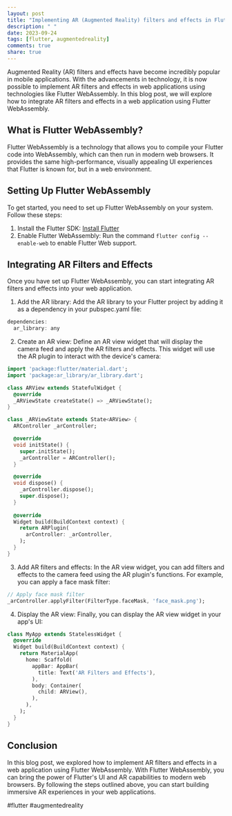 ```yaml
---
layout: post
title: "Implementing AR (Augmented Reality) filters and effects in Flutter WebAssembly"
description: " "
date: 2023-09-24
tags: [flutter, augmentedreality]
comments: true
share: true
---
```


Augmented Reality (AR) filters and effects have become incredibly popular in mobile applications. With the advancements in technology, it is now possible to implement AR filters and effects in web applications using technologies like Flutter WebAssembly. In this blog post, we will explore how to integrate AR filters and effects in a web application using Flutter WebAssembly.

## What is Flutter WebAssembly?

Flutter WebAssembly is a technology that allows you to compile your Flutter code into WebAssembly, which can then run in modern web browsers. It provides the same high-performance, visually appealing UI experiences that Flutter is known for, but in a web environment.

## Setting Up Flutter WebAssembly

To get started, you need to set up Flutter WebAssembly on your system. Follow these steps:

1. Install the Flutter SDK: [Install Flutter](https://flutter.dev/docs/get-started/install)
2. Enable Flutter WebAssembly: Run the command `flutter config --enable-web` to enable Flutter Web support.

## Integrating AR Filters and Effects

Once you have set up Flutter WebAssembly, you can start integrating AR filters and effects into your web application.

1. Add the AR library: Add the AR library to your Flutter project by adding it as a dependency in your pubspec.yaml file:

```dart
dependencies:
  ar_library: any
```

2. Create an AR view: Define an AR view widget that will display the camera feed and apply the AR filters and effects. This widget will use the AR plugin to interact with the device's camera:

```dart
import 'package:flutter/material.dart';
import 'package:ar_library/ar_library.dart';

class ARView extends StatefulWidget {
  @override
  _ARViewState createState() => _ARViewState();
}

class _ARViewState extends State<ARView> {
  ARController _arController;

  @override
  void initState() {
    super.initState();
    _arController = ARController();
  }

  @override
  void dispose() {
    _arController.dispose();
    super.dispose();
  }
  
  @override
  Widget build(BuildContext context) {
    return ARPlugin(
      arController: _arController,
    );
  }
}
```

3. Add AR filters and effects: In the AR view widget, you can add filters and effects to the camera feed using the AR plugin's functions. For example, you can apply a face mask filter:

```dart
// Apply face mask filter
_arController.applyFilter(FilterType.faceMask, 'face_mask.png');
```

4. Display the AR view: Finally, you can display the AR view widget in your app's UI:

```dart
class MyApp extends StatelessWidget {
  @override
  Widget build(BuildContext context) {
    return MaterialApp(
      home: Scaffold(
        appBar: AppBar(
          title: Text('AR Filters and Effects'),
        ),
        body: Container(
          child: ARView(),
        ),
      ),
    );
  }
}
```

## Conclusion

In this blog post, we explored how to implement AR filters and effects in a web application using Flutter WebAssembly. With Flutter WebAssembly, you can bring the power of Flutter's UI and AR capabilities to modern web browsers. By following the steps outlined above, you can start building immersive AR experiences in your web applications.

#flutter #augmentedreality